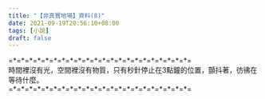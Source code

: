 ```yaml
---
title: "【非真實地場】資料(8)"
date: 2021-09-19T20:56:10+08:00
tags: [小說]
draft: false
---
```


=\*=\*=\*=\*=\*=\*=\*=\*=\*=\*=\*=\*=\*=\*=\*=\*=\*=\*=\*=\*=\*=\*=  
時間裡沒有光，空間裡沒有物質，只有秒針停止在3點鐘的位置，顫抖著，彷彿在等待什麼。  
=\*=\*=\*=\*=\*=\*=\*=\*=\*=\*=\*=\*=\*=\*=\*=\*=\*=\*=\*=\*=\*=\*=  